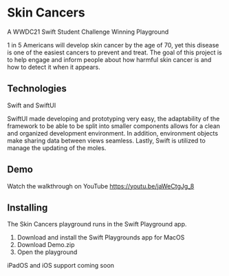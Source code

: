# Skin Cancers
A WWDC21 Swift Student Challenge Winning Playground

1 in 5 Americans will develop skin cancer by the age of 70, yet this disease is one of the easiest cancers to prevent and treat. The goal of this project is to help engage and inform people about how harmful skin cancer is and how to detect it when it appears. 

## Technologies
Swift and SwiftUI

SwiftUI made developing and prototyping very easy, the adaptability of the framework to be able to be split into smaller components allows for a clean and organized development environment. In addition, environment objects make sharing data between views seamless. Lastly, Swift is utilized to manage the updating of the moles. 

## Demo
Watch the walkthrough on YouTube https://youtu.be/jaWeCtgJg_8 

## Installing
The Skin Cancers playground runs in the Swift Playground app. 

  1. Download and install the Swift Playgrounds app for MacOS
  2. Download Demo.zip 
  3. Open the playground 

iPadOS and iOS support coming soon
